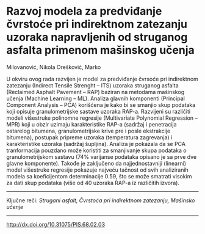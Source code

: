 # Razvoj modela za predviđanje čvrstoće pri indirektnom zatezanju uzoraka napravljenih od struganog asfalta primenom mašinskog učenja

Milovanović, Nikola
Orešković, Marko

U okviru ovog rada razvijen je model za predviđanje čvrsoće pri indirektnom zatezanju (Indirect Tensile Strenght – ITS) uzoraka struganog asfalta (Reclaimed Asphalt Pavement – RAP) baziran na metodama mašinskog učenja (Machine Learning – ML). Analiza glavnih komponenti (Principal Component Analysis – PCA) korišćena je kako bi se smanjio skup podataka koji opisuje granulometrijske sastave uzoraka RAP-a. Razvijeni su različiti modeli višestruke polinomne regresije (Multivariate Polynomial Regression – MPR) koji u obzir uzimaju karakteristike RAP-a (sadržaj i penetracija ostarelog bitumena, granulometrijske krive pre i posle ekstrakcije bitumena), postupak pripreme uzoraka (temperatura zagrevanja) i karakteristike uzoraka (sadržaj šupljina). Analiza je pokazala da se PCA tranformacija pouzdano može koristiti za smanjivanje skupa podataka o granulometrijskom sastavu (74% varijanse podataka opisano je sa prve dve glavne komponente). Takođe je zaključeno da najjednostavniji (linearni) model višestruke regresije pokazuje najveću tačnost od svih analiziranih modela sa koeficijentom determinacije 0.59, što se može smatrati visokim za dati skup podataka (više od 40 uzoraka RAP-a iz različitih izvora).

___
Ključne reči:
_Strugani asfalt, Čvrstoća pri indirektnom zatezanju, Mašinsko učenje_

___
http://dx.doi.org/10.31075/PIS.68.02.03